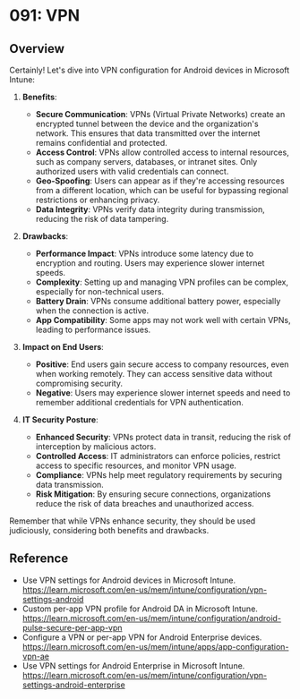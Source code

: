 # 091: VPN

## Overview
Certainly! Let's dive into VPN configuration for Android devices in Microsoft Intune:

1. **Benefits**:
   - **Secure Communication**: VPNs (Virtual Private Networks) create an encrypted tunnel between the device and the organization's network. This ensures that data transmitted over the internet remains confidential and protected.
   - **Access Control**: VPNs allow controlled access to internal resources, such as company servers, databases, or intranet sites. Only authorized users with valid credentials can connect.
   - **Geo-Spoofing**: Users can appear as if they're accessing resources from a different location, which can be useful for bypassing regional restrictions or enhancing privacy.
   - **Data Integrity**: VPNs verify data integrity during transmission, reducing the risk of data tampering.

2. **Drawbacks**:
   - **Performance Impact**: VPNs introduce some latency due to encryption and routing. Users may experience slower internet speeds.
   - **Complexity**: Setting up and managing VPN profiles can be complex, especially for non-technical users.
   - **Battery Drain**: VPNs consume additional battery power, especially when the connection is active.
   - **App Compatibility**: Some apps may not work well with certain VPNs, leading to performance issues.

3. **Impact on End Users**:
   - **Positive**: End users gain secure access to company resources, even when working remotely. They can access sensitive data without compromising security.
   - **Negative**: Users may experience slower internet speeds and need to remember additional credentials for VPN authentication.

4. **IT Security Posture**:
   - **Enhanced Security**: VPNs protect data in transit, reducing the risk of interception by malicious actors.
   - **Controlled Access**: IT administrators can enforce policies, restrict access to specific resources, and monitor VPN usage.
   - **Compliance**: VPNs help meet regulatory requirements by securing data transmission.
   - **Risk Mitigation**: By ensuring secure connections, organizations reduce the risk of data breaches and unauthorized access.

Remember that while VPNs enhance security, they should be used judiciously, considering both benefits and drawbacks.

## Reference

* Use VPN settings for Android devices in Microsoft Intune. https://learn.microsoft.com/en-us/mem/intune/configuration/vpn-settings-android
* Custom per-app VPN profile for Android DA in Microsoft Intune. https://learn.microsoft.com/en-us/mem/intune/configuration/android-pulse-secure-per-app-vpn
* Configure a VPN or per-app VPN for Android Enterprise devices. https://learn.microsoft.com/en-us/mem/intune/apps/app-configuration-vpn-ae
*  Use VPN settings for Android Enterprise in Microsoft Intune. https://learn.microsoft.com/en-us/mem/intune/configuration/vpn-settings-android-enterprise

